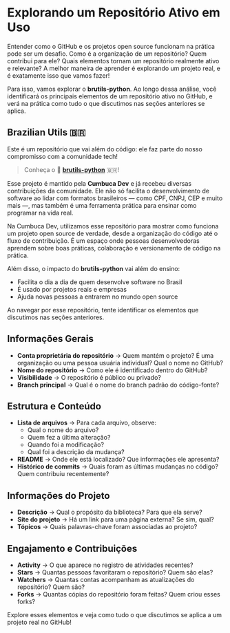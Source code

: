 # Explorando um Repositório Ativo em Uso

Entender como o GitHub e os projetos open source funcionam na prática pode ser um desafio. Como é a organização de um repositório? Quem contribui para ele? Quais elementos tornam um repositório realmente ativo e relevante? A melhor maneira de aprender é explorando um projeto real, e é exatamente isso que vamos fazer!

Para isso, vamos explorar o **brutils-python**. Ao longo dessa análise, você identificará os principais elementos de um repositório ativo no GitHub, e verá na prática como tudo o que discutimos nas seções anteriores se aplica.

## Brazilian Utils 🇧🇷

Este é um repositório que vai além do código: ele faz parte do nosso compromisso com a comunidade tech!

> Conheça o 🔗 [**brutils-python**](https://github.com/brazilian-utils/brutils-python) 🇧🇷!

Esse projeto é mantido pela **Cumbuca Dev** e já recebeu diversas contribuições da comunidade. Ele não só facilita o desenvolvimento de software ao lidar com formatos brasileiros — como CPF, CNPJ, CEP e muito mais —, mas também é uma ferramenta prática para ensinar como programar na vida real.

Na Cumbuca Dev, utilizamos esse repositório para mostrar como funciona um projeto open source de verdade, desde a organização do código até o fluxo de contribuição. É um espaço onde pessoas desenvolvedoras aprendem sobre boas práticas, colaboração e versionamento de código na prática.

Além disso, o impacto do **brutils-python** vai além do ensino:

* Facilita o dia a dia de quem desenvolve software no Brasil
* É usado por projetos reais e empresas
* Ajuda novas pessoas a entrarem no mundo open source

Ao navegar por esse repositório, tente identificar os elementos que discutimos nas seções anteriores.

## Informações Gerais

* **Conta proprietária do repositório** → Quem mantém o projeto? É uma organização ou uma pessoa usuária individual? Qual o nome no GitHub?
* **Nome do repositório** → Como ele é identificado dentro do GitHub?
* **Visibilidade** → O repositório é público ou privado?
* **Branch principal** → Qual é o nome do branch padrão do código-fonte?

## Estrutura e Conteúdo

* **Lista de arquivos** → Para cada arquivo, observe:
  * Qual o nome do arquivo?
  * Quem fez a última alteração?
  * Quando foi a modificação?
  * Qual foi a descrição da mudança?
* **README** → Onde ele está localizado? Que informações ele apresenta?
* **Histórico de commits** → Quais foram as últimas mudanças no código? Quem contribuiu recentemente?

## Informações do Projeto

* **Descrição** → Qual o propósito da biblioteca? Para que ela serve?
* **Site do projeto** → Há um link para uma página externa? Se sim, qual?
* **Tópicos** → Quais palavras-chave foram associadas ao projeto?

## Engajamento e Contribuições

* **Activity** → O que aparece no registro de atividades recentes?
* **Stars** → Quantas pessoas favoritaram o repositório? Quem são elas?
* **Watchers** → Quantas contas acompanham as atualizações do repositório? Quem são?
* **Forks** → Quantas cópias do repositório foram feitas? Quem criou esses forks?

Explore esses elementos e veja como tudo o que discutimos se aplica a um projeto real no GitHub!
